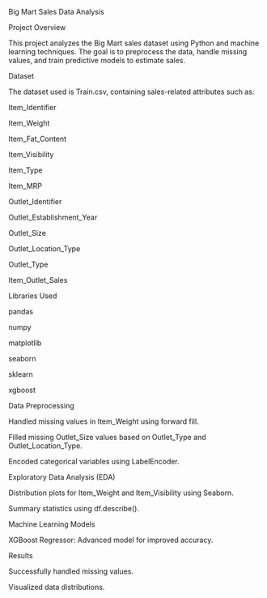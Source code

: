 Big Mart Sales Data Analysis

Project Overview

This project analyzes the Big Mart sales dataset using Python and machine learning techniques. The goal is to preprocess the data, handle missing values, and train predictive models to estimate sales.

Dataset

The dataset used is Train.csv, containing sales-related attributes such as:

Item_Identifier

Item_Weight

Item_Fat_Content

Item_Visibility

Item_Type

Item_MRP

Outlet_Identifier

Outlet_Establishment_Year

Outlet_Size

Outlet_Location_Type

Outlet_Type

Item_Outlet_Sales

Libraries Used

pandas

numpy

matplotlib

seaborn

sklearn

xgboost

Data Preprocessing

Handled missing values in Item_Weight using forward fill.

Filled missing Outlet_Size values based on Outlet_Type and Outlet_Location_Type.

Encoded categorical variables using LabelEncoder.

Exploratory Data Analysis (EDA)

Distribution plots for Item_Weight and Item_Visibility using Seaborn.

Summary statistics using df.describe().

Machine Learning Models

XGBoost Regressor: Advanced model for improved accuracy.

Results

Successfully handled missing values.

Visualized data distributions.

